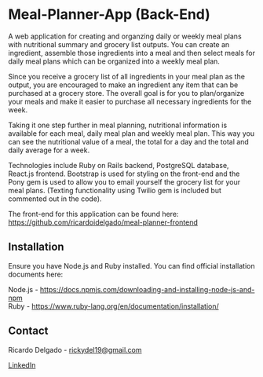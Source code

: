 # Meal-Planner-App (Back-End)

A web application for creating and organzing daily or weekly meal plans with nutritional summary and grocery list outputs. You can create an ingredient, assemble those ingredients into a meal and then select meals for daily meal plans which can be organized into a weekly meal plan. 

Since you receive a grocery list of all ingredients in your meal plan as the output, you are encouraged to make an ingredient any item that can be purchased at a grocery store. The overall goal is for you to plan/organize your meals and make it easier to purchase all necessary ingredients for the week.

Taking it one step further in meal planning, nutritional information is available for each meal, daily meal plan and weekly meal plan. This way you can see the nutritional value of a meal, the total for a day and the total and daily average for a week.

Technologies include Ruby on Rails backend, PostgreSQL database, React.js frontend. Bootstrap is used for styling on the front-end and the Pony gem is used to allow you to email yourself the grocery list for your meal plans. (Texting functionality using Twilio gem is included but commented out in the code).

The front-end for this application can be found here: https://github.com/ricardoidelgado/meal-planner-frontend

## Installation

Ensure you have Node.js and Ruby installed. You can find official installation documents here:

Node.js - https://docs.npmjs.com/downloading-and-installing-node-js-and-npm
<br>
Ruby - https://www.ruby-lang.org/en/documentation/installation/

## Contact

Ricardo Delgado - rickydel19@gmail.com

[LinkedIn](https://www.linkedin.com/in/ricardodelgado1/)

